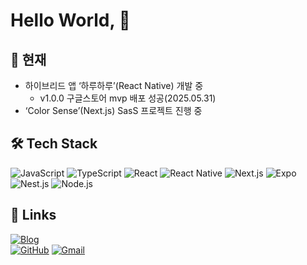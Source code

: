 # Hello World, 👋

## 🔭 현재
- 하이브리드 앱 ‘하루하루’(React Native) 개발 중
  - v1.0.0 구글스토어 mvp 배포 성공(2025.05.31)
- ‘Color Sense’(Next.js) SasS 프로젝트 진행 중

## 🛠 Tech Stack
![JavaScript](https://img.shields.io/badge/JavaScript-F7DF1E?logo=javascript&logoColor=black)
![TypeScript](https://img.shields.io/badge/TypeScript-3178C6?logo=typescript&logoColor=white)
![React](https://img.shields.io/badge/React-61DAFB?logo=react&logoColor=black)
![React Native](https://img.shields.io/badge/ReactNative-61AAFF?logo=react&logoColor=white)
![Next.js](https://img.shields.io/badge/Next.js-000000?logo=next.js&logoColor=white)
![Expo](https://img.shields.io/badge/Expo-000020?logo=expo&logoColor=white)
![Nest.js](https://img.shields.io/badge/Nest.js-E0234E?logo=nestjs&logoColor=white)
![Node.js](https://img.shields.io/badge/Node.js-5FA04E?logo=node.js&logoColor=white)

<!--
## 🔧 주요 프로젝트
- [하루하루 (HaruharuApp)](https://github.com/tae1344/haruharuApp)  
  감정일기 앱 · React Native · Expo · TS  
- [반려생활 웹](https://github.com/tae1344/ban-life-web)  
  반려동물 숙소 예약 서비스 · Next.js · SSR 최적화  
-->

## 🔗 Links
[![Blog](https://img.shields.io/badge/Blog-✍️-blue)](https://fullmoon1344.tistory.com)  
[![GitHub](https://img.shields.io/badge/GitHub-🖥️-grey)](https://github.com/tae1344)
[![Gmail](https://img.shields.io/badge/Gmail-Email-red)](mailto:tykim1344@gmail.com)
